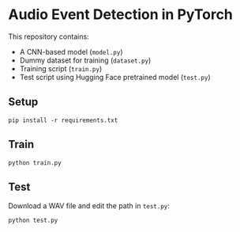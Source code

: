 # Audio Event Detection in PyTorch

This repository contains:
- A CNN-based model (`model.py`)
- Dummy dataset for training (`dataset.py`)
- Training script (`train.py`)
- Test script using Hugging Face pretrained model (`test.py`)

## Setup
```
pip install -r requirements.txt
```

## Train
```
python train.py
```

## Test
Download a WAV file and edit the path in `test.py`:
```
python test.py
```
